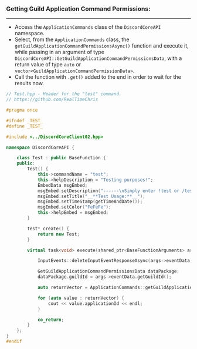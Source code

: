 
### **Getting Guild Application Command Permissions:**
---
- Access the `ApplicationCommands` class of the `DiscordCoreAPI` namespace.
- Select, from the `ApplicationCommands` class, the `getGuildApplicationCommandPermissionsAsync()` function and execute it, while passing in an argument of type `DiscordCoreAPI::GetGuildApplicationCommandPermissionsData`, with a return value of type `auto` or `vector<GuildApplicationCommandPermissionData>`.
- Call the function with `.get()` added to the end in order to wait for the results now.

```cpp
// Test.hpp - Header for the "test" command.
// https://github.com/RealTimeChris

#pragma once

#ifndef _TEST_
#define _TEST_

#include <../DiscordCoreClient02.hpp>

namespace DiscordCoreAPI {

	class Test : public BaseFunction {
	public:
		Test() {
			this->commandName = "test";
			this->helpDescription = "Testing purposes!";
			EmbedData msgEmbed;
			msgEmbed.setDescription("------\nSimply enter !test or /test!\n------");
			msgEmbed.setTitle("__**Test Usage:**__");
			msgEmbed.setTimeStamp(getTimeAndDate());
			msgEmbed.setColor("FeFeFe");
			this->helpEmbed = msgEmbed;
		}

		Test* create() {
			return new Test;
		}

		virtual task<void> execute(shared_ptr<BaseFunctionArguments> args) {

			InputEvents::deleteInputEventResponseAsync(args->eventData).get();

			GetGuildApplicationCommandPermissionsData dataPackage;
			dataPackage.guildId = args->eventData.getGuildId();

			auto returnVector = ApplicationCommands::getGuildApplicationCommandPermissionsAsync(dataPackage).get();

			for (auto value : returnVector) {
				cout << value.applicationId << endl;
			}

			co_return;
		}
	};
}
#endif
```
